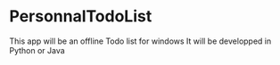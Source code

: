 # PersonnalTodoList

This app will be an offline Todo list for windows
It will be developped in Python or Java
